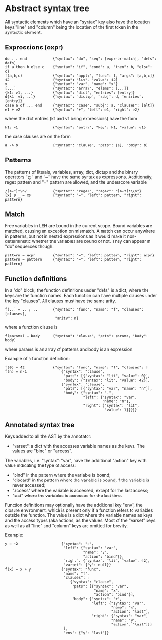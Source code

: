 Abstract syntax tree
====================

All syntactic elements which have an "syntax" key also have the location keys
"line" and "column" being the location of the first token in the syntactic
element.

Expressions (expr)
------------------

    do ... end            {"syntax": "do", "seq": [expr-or-match], "defs": defs}
    if a then b else c    {"syntax": "if", "cond": a, "then": b, "else": c}
    f(a,b,c)              {"syntax": "apply", "func": f, "args": [a,b,c]}
    42                    {"syntax": "lit", "value": 42}
    x                     {"syntax": "var", "name": "x"}
    [...]                 {"syntax": "array", "elems": [...]}
    {k1: v1, ...}         {"syntax": "dict", "entries": [entry]}
    d{k1: v1, ...}        {"syntax": "dictup", "subj": d, "entries": [entry]}
    case a of ... end     {"syntax": "case", "subj": a, "clauses": [alt]}
    e1 + e2               {"syntax": "+", "left": e1, "right": e2}

where the dict entries (k1 and v1 being expressions) have the form

    k1: v1                {"syntax": "entry", "key": k1, "value": v1}

the case clauses are on the form

    a -> b                {"syntax": "clause", "pats": [a], "body": b}

Patterns
--------

The patterns of literals, variables, array, dict, dictup and the binary
operators "@" and "~" have the same syntax as expressions. Additionally, regex
pattern and "=" pattern are allowed, and the underscore variable:

    /[a-z]*\n/            {"syntax": "regex", "regex": "[a-z]*\\n"}
    [x] @ _ = xs          {"syntax": "=", "left": pattern, "right": pattern}

Match
-----

Free variables in LSH are bound in the current scope. Bound variables are
matched, causing an exception on mismatch. A match can occur anywhere in
patterns, but not in nested expressions as it would make it non-deterministic
whether the variables are bound or not. They can appear in "do" sequences
though.

    pattern = expr        {"syntax": "=", "left": pattern, "right": expr}
    pattern = pattern     {"syntax": "=", "left": pattern, "right": pattern}

Function definitions
--------------------

In a "do" block, the function definitions under "defs" is a dict, where the keys
are the function names. Each function can have multiple clauses under the key
"clauses". All clauses must have the same arity.

    f(..) = .. ; ..       {"syntax": "func", "name": "f", "clauses": [clauses],
                           "arity": n}

where a function clause is

    f(params) = body      {"syntax": "clause", "pats": params, "body": body}

where params is an array of patterns and body is an expression.

Example of a function definition:

    f(0) = 42             {"syntax": "func", "name": "f", "clauses": [
    f(n) = n-1                {"syntax": "clause",
                               "pats": [{"syntax": "lit", "value": 0}],
                               "body": {"syntax": "lit", "value": 42}},
                              {"syntax": "clause",
                               "pats": [{"syntax": "var", "name": "n"}],
                               "body": {"syntax": "-",
                                        "left": {"syntax": "var",
                                                 "name": "n"},
                                        "right": {"syntax": "lit",
                                                  "value": 1}}}]}

Annotated syntax tree
---------------------

Keys added to all the AST by the annotator:

* "varset": a dict with the accesses variable names as the keys. The values are
  "bind" or "access".

The variables, i.e. "syntax": "var", have the additional "action" key with value
indicating the type of access:

* "bind" in the pattern where the variable is bound;
* "discard" in the pattern where the variable is bound, if the variable is never
  accessed;
* "access" where the variable is accessed, except for the last access;
* "last" where the variables is accessed for the last time.

Function definitions may optionally have the additional key "env", the closure
environment, which is present only if a function refers to variables outside the
function. The value is a dict where the variable names as keys and the access
types (aka actions) as the values. Most of the "varset" keys as well as all
"line" and "column" keys are omitted for brevity.

Example:

    y = 42                    {"syntax": "=",
                               "left": {"syntax": "var",
                                        "name": "y",
                                        "action": "bind"}},
                               "right": {"syntax": "lit", "value": 42},
                               "varset": {"y": null}}
    f(x) = x + y              {"syntax": "func",
                               "name": "f",
                               "clauses": [
                                  {"syntax": "clause",
                                   "pats": [{"syntax": "var",
                                             "name": "x",
                                             "action": "bind"}],
                                   "body": {"syntax": "+",
                                            "left": {"syntax": "var",
                                                     "name": "x",
                                                     "action": "last"},
                                            "right": {"syntax": "var",
                                                     "name": "y",
                                                     "action": "last"}}}
                               ],
                               "env": {"y": "last"}}
